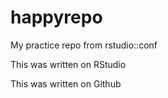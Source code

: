 # happyrepo
My practice repo from rstudio::conf

This was written on RStudio

This was written on Github
